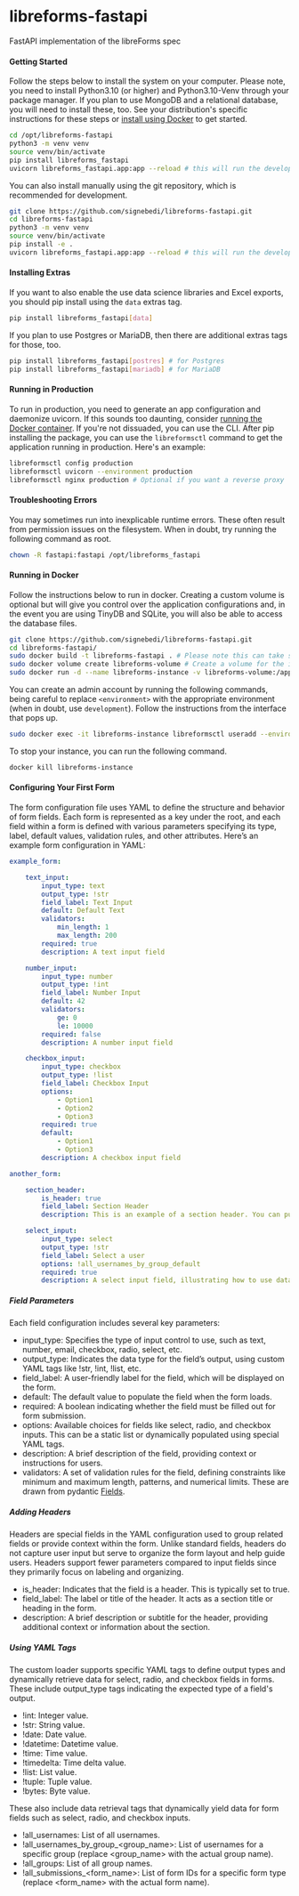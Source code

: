 # libreforms-fastapi
FastAPI implementation of the libreForms spec

#### Getting Started

Follow the steps below to install the system on your computer. Please note, you need to install Python3.10 (or higher) and Python3.10-Venv through your package manager. If you plan to use MongoDB and a relational database, you will need to install these, too. See your distribution's specific instructions for these steps or [install using Docker](#running-in-docker) to get started.

```bash
cd /opt/libreforms-fastapi
python3 -m venv venv
source venv/bin/activate
pip install libreforms_fastapi
uvicorn libreforms_fastapi.app:app --reload # this will run the development server
```

You can also install manually using the git repository, which is recommended for development.

```bash
git clone https://github.com/signebedi/libreforms-fastapi.git
cd libreforms-fastapi
python3 -m venv venv
source venv/bin/activate
pip install -e .
uvicorn libreforms_fastapi.app:app --reload # this will run the development server
```

#### Installing Extras

If you want to also enable the use data science libraries and Excel exports, you should pip install using the `data` extras tag.

```bash
pip install libreforms_fastapi[data]
```

If you plan to use Postgres or MariaDB, then there are additional extras tags for those, too. 

```bash
pip install libreforms_fastapi[postres] # for Postgres
pip install libreforms_fastapi[mariadb] # for MariaDB
```

#### Running in Production

To run in production, you need to generate an app configuration and daemonize uvicorn. If this sounds too daunting, consider [running the Docker container](#running-in-docker). If you're not dissuaded, you can use the CLI. After pip installing the package, you can use the `libreformsctl` command to get the application running in production. Here's an example:

```bash
libreformsctl config production
libreformsctl uvicorn --environment production 
libreformsctl nginx production # Optional if you want a reverse proxy 
```

#### Troubleshooting Errors

You may sometimes run into inexplicable runtime errors. These often result from permission issues on the filesystem. When in doubt, try running the following command as root.

```bash
chown -R fastapi:fastapi /opt/libreforms_fastapi
```


#### Running in Docker

Follow the instructions below to run in docker. Creating a custom volume is optional but will give you control over the application configurations and, in the event you are using TinyDB and SQLite, you will also be able to access the database files.

```bash
git clone https://github.com/signebedi/libreforms-fastapi.git
cd libreforms-fastapi/
sudo docker build -t libreforms-fastapi . # Please note this can take several minutes
sudo docker volume create libreforms-volume # Create a volume for the instance directory
sudo docker run -d --name libreforms-instance -v libreforms-volume:/app/instance -p 8000:8000 libreforms-fastapi
```

You can create an admin account by running the following commands, being careful to replace `<environment>` with the appropriate environment (when in doubt, use `development`). Follow the instructions from the interface that pops up.

```bash
sudo docker exec -it libreforms-instance libreformsctl useradd --environment <environment> --site-admin
```

To stop your instance, you can run the following command.

```bash
docker kill libreforms-instance
```

#### Configuring Your First Form

The form configuration file uses YAML to define the structure and behavior of form fields. Each form is represented as a key under the root, and each field within a form is defined with various parameters specifying its type, label, default values, validation rules, and other attributes. Here’s an example form configuration in YAML:

```yaml
example_form:

    text_input:
        input_type: text
        output_type: !str
        field_label: Text Input
        default: Default Text
        validators:
            min_length: 1
            max_length: 200
        required: true
        description: A text input field

    number_input:
        input_type: number
        output_type: !int
        field_label: Number Input
        default: 42
        validators:
            ge: 0
            le: 10000
        required: false
        description: A number input field

    checkbox_input:
        input_type: checkbox
        output_type: !list
        field_label: Checkbox Input
        options:
            - Option1
            - Option2
            - Option3
        required: true
        default:
            - Option1
            - Option3
        description: A checkbox input field

another_form:

    section_header:
        is_header: true
        field_label: Section Header
        description: This is an example of a section header. You can put as much text here as you need to guide users in the submission of the form in the UI.

    select_input:
        input_type: select
        output_type: !str
        field_label: Select a user
        options: !all_usernames_by_group_default
        required: true
        description: A select input field, illustrating how to use data retrieval tags.
```

##### Field Parameters

Each field configuration includes several key parameters:

- input_type: Specifies the type of input control to use, such as text, number, email, checkbox, radio, select, etc.
- output_type: Indicates the data type for the field’s output, using custom YAML tags like !str, !int, !list, etc.
- field_label: A user-friendly label for the field, which will be displayed on the form.
- default: The default value to populate the field when the form loads.
- required: A boolean indicating whether the field must be filled out for form submission. 
- options: Available choices for fields like select, radio, and checkbox inputs. This can be a static list or dynamically populated using special YAML tags. 
- description: A brief description of the field, providing context or instructions for users. 
- validators: A set of validation rules for the field, defining constraints like minimum and maximum length, patterns, and numerical limits. These are drawn from pydantic [Fields](https://docs.pydantic.dev/latest/api/fields/#pydantic.fields.Field).

##### Adding Headers

Headers are special fields in the YAML configuration used to group related fields or provide context within the form. Unlike standard fields, headers do not capture user input but serve to organize the form layout and help guide users. Headers support fewer parameters compared to input fields since they primarily focus on labeling and organizing.

- is_header: Indicates that the field is a header. This is typically set to true.
- field_label: The label or title of the header. It acts as a section title or heading in the form.
- description: A brief description or subtitle for the header, providing additional context or information about the section.

##### Using YAML Tags
The custom loader supports specific YAML tags to define output types and dynamically retrieve data for select, radio, and checkbox fields in forms. These include output_type tags indicating the expected type of a field's output. 

- !int: Integer value.
- !str: String value.
- !date: Date value.
- !datetime: Datetime value.
- !time: Time value.
- !timedelta: Time delta value.
- !list: List value.
- !tuple: Tuple value.
- !bytes: Byte value.

These also include data retrieval tags that dynamically yield data for form fields such as select, radio, and checkbox inputs.

- !all_usernames: List of all usernames.
- !all_usernames_by_group_<group_name>: List of usernames for a specific group (replace <group_name> with the actual group name).
- !all_groups: List of all group names.
- !all_submissions_<form_name>: List of form IDs for a specific form type (replace <form_name> with the actual form name).
